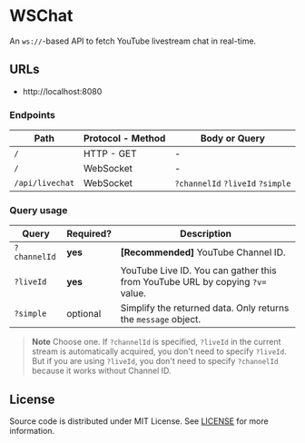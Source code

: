 # WSChat

An `ws://`-based API to fetch YouTube livestream chat in real-time.

## URLs

-   http://localhost:8080

### Endpoints

| Path            | Protocol - Method | Body or Query                    |
| --------------- | ----------------- | -------------------------------- |
| `/`             | HTTP - GET        | -                                |
| `/`             | WebSocket         | -                                |
| `/api/livechat` | WebSocket         | `?channelId` `?liveId` `?simple` |

### Query usage

| Query        | Required? | Description                                                                   |
| ------------ | --------- | ----------------------------------------------------------------------------- |
| `?channelId` | **yes**   | **[Recommended]** YouTube Channel ID.                                         |
| `?liveId`    | **yes**   | YouTube Live ID. You can gather this from YouTube URL by copying `?v=` value. |
| `?simple`    | optional  | Simplify the returned data. Only returns the `message` object.                |

> **Note**
> Choose one. If `?channelId` is specified, `?liveId` in the current stream is automatically acquired, you don't need to specify `?liveId`.
> But if you are using `?liveId`, you don't need to specify `?channelId` because it works without Channel ID.

## License

Source code is distributed under MIT License. See [LICENSE](./LICENSE) for more information.
